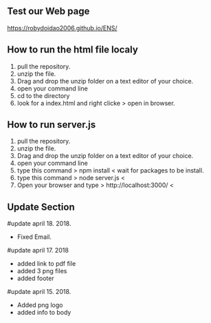 ## Test our Web page
 https://robydoidao2006.github.io/ENS/

## How to run the html file localy
 
 1) pull the repository. 
 2) unzip the file.
 3) Drag and drop the unzip folder on a text editor of your choice.
 4) open your command line
 5) cd to the directory
 6) look for a index.html and right clicke > open in browser.
 
## How to run server.js

 1) pull the repository. 
 2) unzip the file.
 3) Drag and drop the unzip folder on a text editor of your choice.
 4) open your command line
 5) type this command > npm install < wait for packages to be install.
 6) type this command > node server.js <
 7) Open your browser and type > http://localhost:3000/ <


## Update Section

#update april 18. 2018.
- Fixed Email.

#update april 17. 2018
- added link to pdf file
- added 3 png files
- added footer

#update april 15. 2018.
- Added png logo
- added info to body


##



